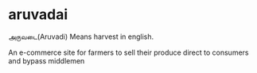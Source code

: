 # aruvadai
அருவடை(Aruvadi) Means harvest in english.

An e-commerce site for farmers to sell their produce direct to consumers and bypass middlemen

